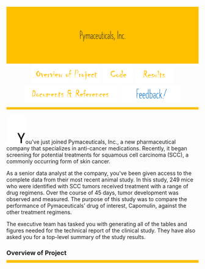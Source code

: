 <p align="center">
<img src="https://github.com/theidari/pymaceuticals/blob/main/Madule5-2.png" width="980"></br>
<img src="https://github.com/theidari/pymaceuticals/blob/main/Madule5-10.png" width="180">
<img src="https://github.com/theidari/pymaceuticals/blob/main/Madule5-12.png" width="80">
<img src="https://github.com/theidari/pymaceuticals/blob/main/Madule5-9.png" width="100">
<img src="https://github.com/theidari/pymaceuticals/blob/main/Madule5-11.png" width="245">
<img src="https://github.com/theidari/pymaceuticals/blob/main/gif%201.gif" width="160"></br>
<img src="https://github.com/theidari/pymaceuticals/blob/main/Madule5-3.png" width="980"></br>
</p>

<img src="https://github.com/theidari/pymaceuticals/blob/main/Madule5-16.png" width="50">ou've just joined Pymaceuticals, Inc., a new pharmaceutical company that specializes in anti-cancer medications. Recently, it began screening for potential treatments for squamous cell carcinoma (SCC), a commonly occurring form of skin cancer.

As a senior data analyst at the company, you've been given access to the complete data from their most recent animal study. In this study, 249 mice who were identified with SCC tumors received treatment with a range of drug regimens. Over the course of 45 days, tumor development was observed and measured. The purpose of this study was to compare the performance of Pymaceuticals’ drug of interest, Capomulin, against the other treatment regimens.

The executive team has tasked you with generating all of the tables and figures needed for the technical report of the clinical study. They have also asked you for a top-level summary of the study results.

### Overview of Project <img src="https://github.com/theidari/pymaceuticals/blob/main/Madule5-3.png" width="600"></br>
